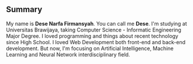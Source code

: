 ## Summary

My name is **Dese Narfa Firmansyah**. You can call me **Dese**. I'm studying at Universitas Brawijaya, taking Computer Science - Informatic Engineering Major Degree. I loved programming and things about recent technology since High School. I loved Web Development both front-end and back-end development. But now, I'm focusing on Artificial Intelligence, Machine Learning and Neural Network interdisciplinary field. 